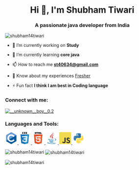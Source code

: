 
<h1 align="center">Hi 👋, I'm Shubham Tiwari</h1>
<h3 align="center">A passionate java developer from India</h3>

<p align="left"> <img src="https://komarev.com/ghpvc/?username=shubham14tiwari&label=Profile%20views&color=0e75b6&style=flat" alt="shubham14tiwari" /> </p>

- 🔭 I’m currently working on **Study**

- 🌱 I’m currently learning **core java**

- 📫 How to reach me **st40634@gmail.com**

- 📄 Know about my experiences [Fresher](Fresher)

- ⚡ Fun fact **I think I am best in Coding language**

<h3 align="left">Connect with me:</h3>
<p align="left">
<a href="https://instagram.com/__unknown__boy__0.2" target="blank"><img align="center" src="https://raw.githubusercontent.com/rahuldkjain/github-profile-readme-generator/master/src/images/icons/Social/instagram.svg" alt="__unknown__boy__0.2" height="30" width="40" /></a>
</p>

<h3 align="left">Languages and Tools:</h3>
<p align="left"> <a href="https://www.cprogramming.com/" target="_blank" rel="noreferrer"> <img src="https://raw.githubusercontent.com/devicons/devicon/master/icons/c/c-original.svg" alt="c" width="40" height="40"/> </a> <a href="https://www.w3schools.com/css/" target="_blank" rel="noreferrer"> <img src="https://raw.githubusercontent.com/devicons/devicon/master/icons/css3/css3-original-wordmark.svg" alt="css3" width="40" height="40"/> </a> <a href="https://www.w3.org/html/" target="_blank" rel="noreferrer"> <img src="https://raw.githubusercontent.com/devicons/devicon/master/icons/html5/html5-original-wordmark.svg" alt="html5" width="40" height="40"/> </a> <a href="https://www.java.com" target="_blank" rel="noreferrer"> <img src="https://raw.githubusercontent.com/devicons/devicon/master/icons/java/java-original.svg" alt="java" width="40" height="40"/> </a> <a href="https://developer.mozilla.org/en-US/docs/Web/JavaScript" target="_blank" rel="noreferrer"> <img src="https://raw.githubusercontent.com/devicons/devicon/master/icons/javascript/javascript-original.svg" alt="javascript" width="40" height="40"/> </a> <a href="https://www.python.org" target="_blank" rel="noreferrer"> <img src="https://raw.githubusercontent.com/devicons/devicon/master/icons/python/python-original.svg" alt="python" width="40" height="40"/> </a> </p>

<p><img align="left" src="https://github-readme-stats.vercel.app/api/top-langs?username=shubham14tiwari&show_icons=true&locale=en&layout=compact" alt="shubham14tiwari" /></p>

<p>&nbsp;<img align="center" src="https://github-readme-stats.vercel.app/api?username=shubham14tiwari&show_icons=true&locale=en" alt="shubham14tiwari" /></p>

<p><img align="center" src="https://github-readme-streak-stats.herokuapp.com/?user=shubham14tiwari&" alt="shubham14tiwari" /></p>
